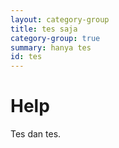 ```yaml
---
layout: category-group
title: tes saja
category-group: true
summary: hanya tes
id: tes
---
```


# Help

Tes dan tes.
